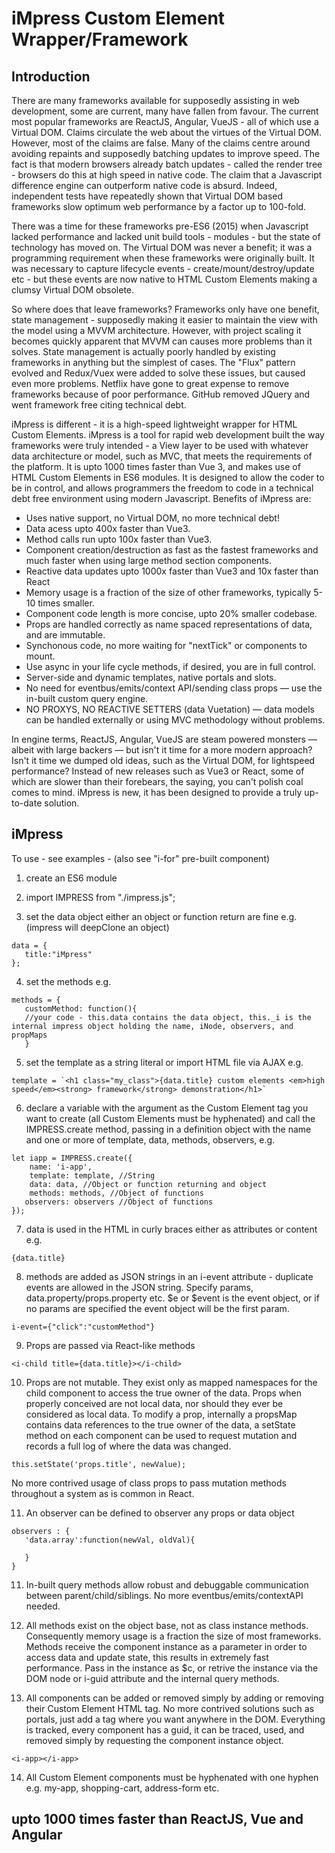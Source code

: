 # iMpress Custom Element Wrapper/Framework

## Introduction

There are many frameworks available for supposedly assisting in web development, some are current, many have fallen from favour. The current most popular frameworks are ReactJS, Angular, VueJS - all of which use a Virtual DOM. Claims circulate the web about the virtues of the Virtual DOM. However, most of the claims are false. Many of the claims centre around avoiding repaints and supposedly batching updates to improve speed. The fact is that modern browsers already batch updates - called the render tree - browsers do this at high speed in native code. The claim that a Javascript difference engine can outperform native code is absurd. Indeed, independent tests have repeatedly shown that Virtual DOM based frameworks slow optimum web performance by a factor up to 100-fold. 

There was a time for these frameworks pre-ES6 (2015) when Javascript lacked performance and lacked unit build tools - modules - but the state of technology has moved on. The Virtual DOM was never a benefit; it was a programming requirement when these frameworks were originally built. It was necessary to capture lifecycle events - create/mount/destroy/update etc - but these events are now native to HTML Custom Elements making a clumsy Virtual DOM obsolete.   

So where does that leave frameworks? Frameworks only have one benefit, state management - supposedly making it easier to maintain the view with the model using a MVVM architecture. However, with project scaling it becomes quickly apparent that MVVM can causes more problems than it solves. State management is actually poorly handled by existing frameworks in anything but the simplest of cases. The "Flux" pattern evolved and Redux/Vuex were added to solve these issues, but caused even more problems. Netflix have gone to great expense to remove frameworks because of poor performance. GitHub removed JQuery and went framework free citing technical debt.

iMpress is different - it is a high-speed lightweight wrapper for HTML Custom Elements. iMpress is a tool for rapid web development built the way frameworks were truly intended - a View layer to be used with whatever data architecture or model, such as MVC, that meets the requirements of the platform. It is upto 1000 times faster than Vue 3, and makes use of HTML Custom Elements in ES6 modules. It is designed to allow the coder to be in control, and allows programmers the freedom to code in a technical debt free environment using modern Javascript. Benefits of iMpress are:

- Uses native support, no Virtual DOM, no more technical debt!
- Data acess upto 400x faster than Vue3.
- Method calls run upto 100x faster than Vue3.
- Component creation/destruction as fast as the fastest frameworks and much faster when using large method section components.
- Reactive data updates upto 1000x faster than Vue3 and 10x faster than React
- Memory usage is a fraction of the size of other frameworks, typically 5-10 times smaller.
- Component code length is more concise, upto 20% smaller codebase.
- Props are handled correctly as name spaced representations of data, and are immutable.
- Synchonous code, no more waiting for "nextTick" or components to mount.
- Use async in your life cycle methods, if desired, you are in full control.
- Server-side and dynamic templates, native portals and slots.
- No need for eventbus/emits/context API/sending class props — use the in-built custom query engine.
- NO PROXYS, NO REACTIVE SETTERS (data Vuetation) — data models can be handled externally or using MVC methodology without problems.

In engine terms, ReactJS, Angular, VueJS are steam powered monsters — albeit with large backers — but isn't it time for a more modern approach? Isn't it time we dumped old ideas, such as the Virtual DOM, for lightspeed performance? Instead of new releases such as Vue3 or React, some of which are slower than their forebears, the saying, you can't polish coal comes to mind. iMpress is new, it has been designed to provide a truly up-to-date solution.

## iMpress


To use - see examples - (also see "i-for" pre-built component)

1. create an ES6 module

2. import IMPRESS from "./impress.js";

3. set the data object either an object or function return are fine e.g. (impress will deepClone an object)
```
data = {
   title:"iMpress"		
};
```
4. set the methods e.g.
```
methods = {
   customMethod: function(){
   //your code - this.data contains the data object, this._i is the internal impress object holding the name, iNode, observers, and propMaps
   }
```
5. set the template as a string literal or import HTML file via AJAX e.g.
```
template = `<h1 class="my_class">{data.title} custom elements <em>high speed</em><strong> framework</strong> demonstration</h1>`
```

6. declare a variable with the argument as the Custom Element tag you want to create (all Custom Elements must be hyphenated) and call the IMPRESS.create method, passing in a definition object with the name and one or more of template, data, methods, observers, e.g. 
```
let iapp = IMPRESS.create({
	name: 'i-app',
	template: template, //String
	data: data, //Object or function returning and object
	methods: methods, //Object of functions
   observers: observers //Object of functions
});
```

7. data is used in the HTML in curly braces either as attributes or content e.g.
```
{data.title}
```

8. methods are added as JSON strings in an i-event attribute - duplicate events are allowed in the JSON string. Specify params, data.property/props.property etc. $e or $event is the event object, or if no params are specified the event object will be the first param.
```
i-event={"click":"customMethod"}
```

9. Props are passed via React-like methods
```
<i-child title={data.title}></i-child>
```

10. Props are not mutable. They exist only as mapped namespaces for the child component to access the true owner of the data. Props when properly conceived are not local data, nor should they ever be considered as local data. To modify a prop, internally a propsMap contains data references to the true owner of the data, a setState method on each component can be used to request mutation and records a full log of where the data was changed.
```
this.setState('props.title', newValue);
```
No more contrived usage of class props to pass mutation methods throughout a system as is common in React.

11. An observer can be defined to observer any props or data object
```
observers : {
   'data.array':function(newVal, oldVal){
   
   }
}
```
11. In-built query methods allow robust and debuggable communication between parent/child/siblings. No more eventbus/emits/contextAPI needed.

12. All methods exist on the object base, not as class instance methods. Consequently memory usage is a fraction the size of most frameworks. Methods receive the component instance as a parameter in order to access data and update state, this results in extremely fast performance. Pass in the instance as $c, or retrive the instance via the DOM node or i-guid attribute and the internal query methods.

13. All components can be added or removed simply by adding or removing their Custom Element HTML tag. No more contrived solutions such as portals, just add a tag where you want anywhere in the DOM. Everything is tracked, every component has a guid, it can be traced, used, and removed simply by requesting the component instance object.
```
<i-app></i-app> 
```

14. All Custom Element components must be hyphenated with one hyphen e.g. my-app, shopping-cart, address-form etc. 

## upto 1000 times faster than ReactJS, Vue and Angular
